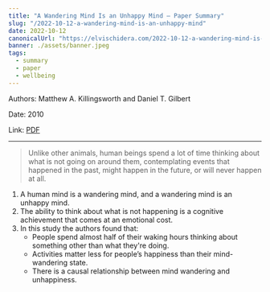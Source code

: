 ```yaml
---
title: "A Wandering Mind Is an Unhappy Mind — Paper Summary"
slug: "/2022-10-12-a-wandering-mind-is-an-unhappy-mind"
date: 2022-10-12
canonicalUrl: "https://elvischidera.com/2022-10-12-a-wandering-mind-is-an-unhappy-mind/"
banner: ./assets/banner.jpeg
tags:
  - summary
  - paper
  - wellbeing
---
```


Authors: Matthew A. Killingsworth and Daniel T. Gilbert

Date: 2010

Link: [PDF](https://renevanmaarsseveen.nl/wp-content/uploads/overig8/Wandering%20mind%20is%20an%20unhappy%20mind%20-%20Killingsworth%20and%20Gilber%202010.pdf)

-----

> Unlike other animals, human beings spend a lot of time thinking about what is not going on around them, contemplating events that happened in the past, might happen in the future, or will never happen at all.  

1. A human mind is a wandering mind, and a wandering mind is an unhappy mind.
2. The ability to think about what is not happening is a cognitive achievement that comes at an emotional cost.
3. In this study the authors found that:
    * People spend almost half of their waking hours thinking about something other than what they're doing.
    * Activities matter less for people’s happiness than their mind-wandering state.
    * There is a causal relationship between mind wandering and unhappiness.